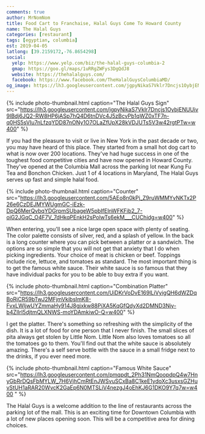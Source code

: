 ```yaml
---
comments: true
author: MrNomNom
title: Food Cart to Franchaise, Halal Guys Come To Howard County
name: The Halal Guys
categories: [restaurant]
tags: [egyptian, columbia]
est: 2019-04-05
latlong: [39.2159172,-76.8654298]
social:
  yelp: https://www.yelp.com/biz/the-halal-guys-columbia-2
  gmap: https://goo.gl/maps/1uRRgZWFys3DgQdJ8
  website: https://thehalalguys.com/
  facebook: https://www.facebook.com/TheHalalGuysColumbiaMD/
og_image: https://lh3.googleusercontent.com/jgpyNikaS7Vklr7Dncjs1OybjENUUiv9IBdj6JQ2-RW8HP6jASp7hQ4D6tnDVc4J5zBcvPb1qWZ0xTF7n-q0HS5sVIu7nLfzqYDD87nONy1O7OLaZfUpX28kVDJUTs5V3w42rgtPTw=w400
---
```


{%
  include photo-thumbnail.html 
  caption="The Halal Guys Sign"
  src="https://lh3.googleusercontent.com/jgpyNikaS7Vklr7Dncjs1OybjENUUiv9IBdj6JQ2-RW8HP6jASp7hQ4D6tnDVc4J5zBcvPb1qWZ0xTF7n-q0HS5sVIu7nLfzqYDD87nONy1O7OLaZfUpX28kVDJUTs5V3w42rgtPTw=w400"
%}

If you had the pleasure to visit or live in New York in the past decade or two, you may have heard of this place. They started from a small hot dog cart to what is now over 200 locations. They've had huge success in one of the toughest food competitive cities and have now opened in Howard County. They've opened at the Columbia Mall across the parking lot near Kung Fu Tea and Bonchon Chicken. Just 1 of 4 locations in Maryland, The Halal Guys serves up fast and simple halal food.

<!--more-->
{%
  include photo-thumbnail.html 
  caption="Counter"
  src="https://lh3.googleusercontent.com/5AEo8n0kPj_Z9ruWMMYvNKTx2P26e6CzDEJMYWUgmGC-iEzk-DpQ6MerQvbqYDGrpmSUbageW5pbIfElnWFKFib2_7-oiG2JGqC_O4F7V_7dHkqPEnkH2sPolwTs6ekM___CUChidg=w400"
%}

When entering, you'll see a nice large open space with plenty of seating. The color palette consists of silver, red, and a splash of yellow. In the back is a long counter where you can pick between a platter or a sandwich. The options are so simple that you will not get that anxiety that I do when picking ingredients. Your choice of meat is chicken or beef. Toppings include rice, lettuce, and tomatoes as standard. The most important thing is to get the famous white sauce. Their white sauce is so famous that they have individual packs for you to be able to buy extra if you want. 

{%
  include photo-thumbnail.html 
  caption="Combination Platter"
  src="https://lh3.googleusercontent.com/UiDKrVoDvE169lLiVyigQH6dWZDqBoRjCR59bTwJ2MFjmVkibsImK8-FvxLWIjwUYZmmaHy914J8gjxkw88PiXA5KqGfQdyXd2DMND3Njy-b4ZlIrI5djtmQLXNWS-moYDAmkiwO-Q=w400"
%}

I get the platter. There's something so refreshing with the simplicity of the dish. It is a lot of food for one person that I never finish. The small slices of pita always get stolen by Little Nom. Little Nom also loves tomatoes so all the tomatoes go to them. You'll find out that the white sauce is absolutely amazing. There's a self serve bottle with the sauce in a small fridge next to the drinks, if you ever need more.

{%
  include photo-thumbnail.html 
  caption="Famous White Sauce"
  src="https://lh3.googleusercontent.com/pmqpdt_2Ph31NmQoopdpQ4w7HnyGbRrDQsFbMYLW_7H6VjhCmRtEnJWSvuSCxBa8C1keE1ydoXc3usxsGZHuvStUH1aRAR20WvcK2GaEp6N0MTSLiV4nezgJ4oEhKJ6G1DKO9Y7q7w=w400
"
%}

The Halal Guys is a welcome addition to the line of restaurants across the parking lot of the mall. This is an exciting time for Downtown Columbia with a lot of new places opening soon. This will be a competitive area for dining choices.
